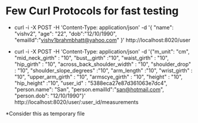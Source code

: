# Few Curl Protocols for fast testing

* curl -i -X POST -H 'Content-Type: application/json' -d '{ "name": "vishv2", "age": "22", "dob":"12/10/1990", "emailId":"vishv1brahmbhatt@yahoo.com" }' http://localhost:8020/user

* curl -i -X POST -H 'Content-Type: application/json' -d '{"m_unit": "cm", "mid_neck_girth" : "10", "bust__girth" :"10", "waist_girth" : "10", "hip_girth" : "10", "across_back_shoulder_width" : "10", "shoulder_drop" : "10", "shoulder_slope_degrees" :"10", "arm_length" :"10", "wrist_girth" : "10", "upper_arm_girth" : "10", "armscye_girth" : "10", "height" : "10", "hip_height" :"10", "user_id" : "5388eca27e87d361063e7dc4", "person.name": "San", "person.emailId":"san@hotmail.com", "person.dob": "12/10/1990"}' http://localhost:8020/user/:user_id/measurements

*Consider this as temporary file
